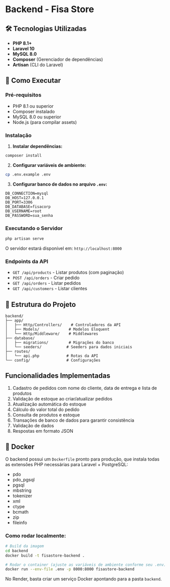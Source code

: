 # Backend - Fisa Store

## 🛠️ Tecnologias Utilizadas

-   **PHP 8.1+**
-   **Laravel 10**
-   **MySQL 8.0**
-   **Composer** (Gerenciador de dependências)
-   **Artisan** (CLI do Laravel)

## 🚀 Como Executar

### Pré-requisitos

-   PHP 8.1 ou superior
-   Composer instalado
-   MySQL 8.0 ou superior
-   Node.js (para compilar assets)

### Instalação

1. **Instalar dependências:**

```bash
composer install
```

2. **Configurar variáveis de ambiente:**

```bash
cp .env.example .env
```

3. **Configurar banco de dados no arquivo `.env`:**

```env
DB_CONNECTION=mysql
DB_HOST=127.0.0.1
DB_PORT=3306
DB_DATABASE=fisacorp
DB_USERNAME=root
DB_PASSWORD=sua_senha
```

### Executando o Servidor

```bash
php artisan serve
```

O servidor estará disponível em: `http://localhost:8000`

### Endpoints da API

-   `GET /api/products` - Listar produtos (com paginação)
-   `POST /api/orders` - Criar pedido
-   `GET /api/orders` - Listar pedidos
-   `GET /api/customers` - Listar clientes

## 📁 Estrutura do Projeto

```
backend/
├── app/
│   ├── Http/Controllers/    # Controladores da API
│   ├── Models/             # Modelos Eloquent
│   └── Http/Middleware/    # Middlewares
├── database/
│   ├── migrations/         # Migrações do banco
│   └── seeders/           # Seeders para dados iniciais
├── routes/
│   └── api.php            # Rotas da API
└── config/                # Configurações
```

## Funcionalidades Implementadas

1. Cadastro de pedidos com nome do cliente, data de entrega e lista de produtos
2. Validação de estoque ao criar/atualizar pedidos
3. Atualização automática do estoque
4. Cálculo do valor total do pedido
5. Consulta de produtos e estoque
6. Transações de banco de dados para garantir consistência
7. Validação de dados
8. Respostas em formato JSON

## 🐳 Docker

O backend possui um `Dockerfile` pronto para produção, que instala todas as extensões PHP necessárias para Laravel + PostgreSQL:

-   pdo
-   pdo_pgsql
-   pgsql
-   mbstring
-   tokenizer
-   xml
-   ctype
-   bcmath
-   zip
-   fileinfo

### Como rodar localmente:

```bash
# Build da imagem
cd backend
docker build -t fisastore-backend .

# Rodar o container (ajuste as variáveis de ambiente conforme seu .env)
docker run --env-file .env -p 8000:8000 fisastore-backend
```

No Render, basta criar um serviço Docker apontando para a pasta `backend`.
